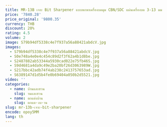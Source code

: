 ```yaml
---
title: MR-13B เจาะ Bit Sharpener แบบพกพาเครื่องบดมุม CBN/SDC แผ่นเครื่องบด 3-13 มม.เจาะ Bits Sharpening เครื่องมือ 120W
price: '7840.28'
price_original: '9800.35'
currency: THB
discount: 20%
rating: 4.5
volume: 2
image: S79b94df5338c4e7f937a56a88421abdcV.jpg
images:
  - S79b94df5338c4e7f937a56a88421abdcV.jpg
  - S0e748a4e0e4c454c89d2f3f62a4b1d8be.jpg
  - S2487882ab53344a5930cad022e75fb46S.jpg
  - S9d4681a4da9c49e2ba20bf26d3063989W.jpg
  - S217bbc42adb74f4ab238c2413757653ad.jpg
  - S6389147d1d5b4fe0b69404a050b2d5521.jpg
video: ''
categories:
  - name: บ้านและสวน
    slug: านและสวน
  - name: ตกแต่งบ้าน
    slug: ตกแต-งบ-าน
slug: mr-13b-เจาะ-bit-sharpener
encode: opoy5MM
lang: th
---
```

  